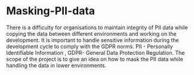 # Masking-PII-data
There is a difficulty for organisations to maintain integrity of PII data while copying the data between different environments and working on the development. It is important to handle sensitive information during the development cycle to comply with the GDPR norms. PII - Personally Identifiable Information , GDPR- General Data Protection Regulation. The scope of the project is to give an idea on how to mask the PII data while handling the data in lower environments.
